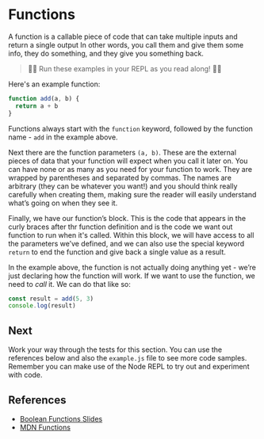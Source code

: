 # Functions

A function is a callable piece of code that can take multiple inputs and return a single output In other words, you call them and give them some info, they do something, and they give you something back. 

> 👨‍💻 Run these examples in your REPL as you read along! 👨‍💻

Here's an example function:

```javascript
function add(a, b) {
  return a + b
}
```

Functions always start with the `function` keyword, followed by the function name - `add` in the example above. 

Next there are the function parameters `(a, b)`. These are the external pieces of data that your function will expect when you call it later on. You can have none or as many as you need for your function to work. They are wrapped by parentheses and separated by commas. The names are arbitrary (they can be whatever you want!) and you should think really carefully when creating them, making sure the reader will easily understand what’s going on when they see it.

Finally, we have our function’s block. This is the code that appears in the curly braces after thr function definition and is the code we want out function to run when it's called. Within this block, we will have access to all the parameters we’ve defined, and we can also use the special keyword `return` to end the function and give back a single value as a result.

In the example above, the function is not actually doing anything yet - we’re just declaring how the function will work. If we want to use the function, we need to *call* it. We can do that like so:

```javascript
const result = add(5, 3)
console.log(result)
```

## Next
Work your way through the tests for this section. You can use the references below and also
the `example.js` file to see more code samples. Remember you can make use of the Node REPL 
to try out and experiment with code.

## References
* [Boolean Functions Slides](https://docs.google.com/presentation/d/1kRRzKyDw6WvfydFBDWTRHMRDeyoAoGd8KmoyAdOf6r0/edit#slide=id.gd46f8ee6d4_0_23)
* [MDN Functions](https://developer.mozilla.org/en-US/docs/Web/JavaScript/Guide/Functions)